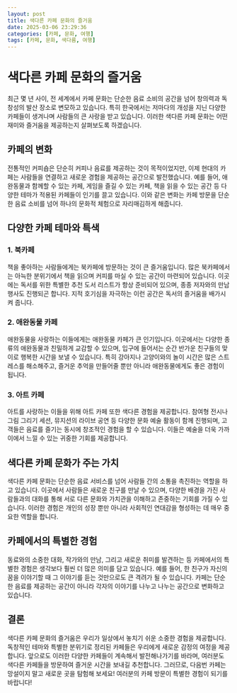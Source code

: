 ```yaml
---
layout: post
title: 색다른 카페 문화의 즐거움
date: 2025-03-06 23:29:36
categories: [카페, 문화, 여행]
tags: [카페, 문화, 색다름, 여행]
---
```


# 색다른 카페 문화의 즐거움

최근 몇 년 사이, 전 세계에서 카페 문화는 단순한 음료 소비의 공간을 넘어 창의력과 독창성의 발산 장소로 변모하고 있습니다. 특히 한국에서는 저마다의 개성을 지닌 다양한 카페들이 생겨나며 사람들의 큰 사랑을 받고 있습니다. 이러한 색다른 카페 문화는 어떤 재미와 즐거움을 제공하는지 살펴보도록 하겠습니다.

## 카페의 변화

전통적인 커피숍은 단순히 커피나 음료를 제공하는 것이 목적이었지만, 이제 현대의 카페는 사람들을 연결하고 새로운 경험을 제공하는 공간으로 발전했습니다. 예를 들어, 애완동물과 함께할 수 있는 카페, 게임을 즐길 수 있는 카페, 책을 읽을 수 있는 공간 등 다양한 테마가 적용된 카페들이 인기를 끌고 있습니다. 이와 같은 변화는 카페 방문을 단순한 음료 소비를 넘어 하나의 문화적 체험으로 자리매김하게 해줍니다.

## 다양한 카페 테마와 특색

### 1. 북카페

책을 좋아하는 사람들에게는 북카페에 방문하는 것이 큰 즐거움입니다. 많은 북카페에서는 아늑한 분위기에서 책을 읽으며 커피를 마실 수 있는 공간이 마련되어 있습니다. 이곳에는 독서를 위한 특별한 추천 도서 리스트가 항상 준비되어 있으며, 종종 저자와의 만남 행사도 진행되곤 합니다. 지적 호기심을 자극하는 이런 공간은 독서의 즐거움을 배가시켜 줍니다.

### 2. 애완동물 카페

애완동물을 사랑하는 이들에게는 애완동물 카페가 큰 인기입니다. 이곳에서는 다양한 종류의 애완동물과 친밀하게 교감할 수 있으며, 입구에 들어서는 순간 반가운 친구들의 맞이로 행복한 시간을 보낼 수 있습니다. 특히 강아지나 고양이와의 놀이 시간은 많은 스트레스를 해소해주고, 즐거운 추억을 만들어줄 뿐만 아니라 애완동물에게도 좋은 경험이 됩니다.

### 3. 아트 카페

아트를 사랑하는 이들을 위해 아트 카페 또한 색다른 경험을 제공합니다. 참여형 전시나 그림 그리기 세션, 뮤지션의 라이브 공연 등 다양한 문화 예술 활동이 함께 진행되며, 고객들은 음료를 즐기는 동시에 창조적인 경험을 할 수 있습니다. 이들은 예술을 더욱 가까이에서 느낄 수 있는 귀중한 기회를 제공합니다.

## 색다른 카페 문화가 주는 가치

색다른 카페 문화는 단순한 음료 서비스를 넘어 사람들 간의 소통을 촉진하는 역할을 하고 있습니다. 이곳에서 사람들은 새로운 친구를 만날 수 있으며, 다양한 배경을 가진 사람들과의 대화를 통해 서로 다른 문화와 가치관을 이해하고 존중하는 기회를 가질 수 있습니다. 이러한 경험은 개인의 성장 뿐만 아니라 사회적인 연대감을 형성하는 데 매우 중요한 역할을 합니다.

## 카페에서의 특별한 경험

동료와의 소중한 대화, 작가와의 만남, 그리고 새로운 취미를 발견하는 등 카페에서의 특별한 경험은 생각보다 훨씬 더 많은 의미를 담고 있습니다. 예를 들어, 한 친구가 자신의 꿈을 이야기할 때 그 이야기를 듣는 것만으로도 큰 격려가 될 수 있습니다. 카페는 단순한 음료를 제공하는 공간이 아니라 각자의 이야기를 나누고 나누는 공간으로 변화하고 있습니다.

## 결론

색다른 카페 문화의 즐거움은 우리가 일상에서 놓치기 쉬운 소중한 경험을 제공합니다. 독창적인 테마와 특별한 분위기로 정리된 카페들은 우리에게 새로운 감정의 여정을 제공합니다. 앞으로도 이러한 다양한 카페들이 계속해서 발전해나가기를 바라며, 여러분도 색다른 카페들을 방문하여 즐거운 시간을 보내길 추천합니다. 그러므로, 다음번 카페는 망설이지 말고 새로운 곳을 탐험해 보세요! 여러분의 카페 방문이 특별한 경험이 되기를 바랍니다!
